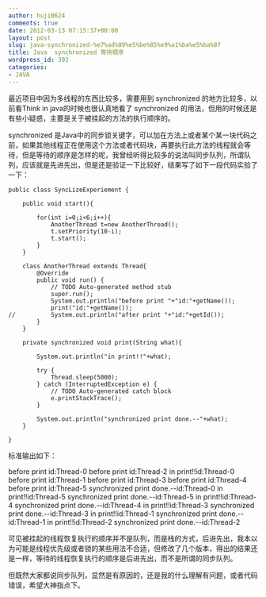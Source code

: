 ```yaml
---
author: huji0624
comments: true
date: 2012-03-13 07:15:37+00:00
layout: post
slug: java-synchronized-%e7%ad%89%e5%be%85%e9%a1%ba%e5%ba%8f
title: Java  synchronized 等待顺序
wordpress_id: 393
categories:
- JAVA
---
```


最近项目中因为多线程的东西比较多，需要用到 synchronized 的地方比较多，以前看Think in java的时候也很认真地看了 synchronized 的用法，但用的时候还是有些小疑惑，主要是关于被挂起的方法的执行顺序的。

 synchronized 是Java中的同步锁关键字，可以加在方法上或者某个某一块代码之前，如果其他线程正在使用这个方法或者代码块，再要执行此方法的线程就会等待，但是等待的顺序是怎样的呢，我曾经听得比较多的说法叫同步队列，所谓队列，应该就是先进先出，但是还是验证一下比较好，结果写了如下一段代码实验了一下：


    
    
    public class SyncLizeExperiement {
    	
    	public void start(){
    		
    		for(int i=0;i<6;i++){
    			AnotherThread t=new AnotherThread();
    			t.setPriority(10-i);
    			t.start();
    		}
    	}
    	
    	class AnotherThread extends Thread{
    		@Override
    		public void run() {
    			// TODO Auto-generated method stub
    			super.run();
    			System.out.println("before print "+"id:"+getName());
    			print("id:"+getName());
    //			System.out.println("after print "+"id:"+getId());
    		}
    	}
    	
    	private synchronized void print(String what){
    		
    		System.out.println("in print!!"+what);
    		
    		try {
    			Thread.sleep(5000);
    		} catch (InterruptedException e) {
    			// TODO Auto-generated catch block
    			e.printStackTrace();
    		}
    		
    		System.out.println("synchronized print done.--"+what);
    	}
    	
    }
    



标准输出如下：

before print id:Thread-0
before print id:Thread-2
in print!!id:Thread-0
before print id:Thread-1
before print id:Thread-3
before print id:Thread-4
before print id:Thread-5
synchronized print done.--id:Thread-0
in print!!id:Thread-5
synchronized print done.--id:Thread-5
in print!!id:Thread-4
synchronized print done.--id:Thread-4
in print!!id:Thread-3
synchronized print done.--id:Thread-3
in print!!id:Thread-1
synchronized print done.--id:Thread-1
in print!!id:Thread-2
synchronized print done.--id:Thread-2

可见被挂起的线程恢复执行的顺序并不是队列，而是栈的方式，后进先出，我本以为可能是线程优先级或者锁的某些用法不合适，但修改了几个版本，得出的结果还是一样，等待的线程恢复执行的顺序是后进先出，而不是所谓的同步队列。

但既然大家都说同步队列，显然是有原因的，还是我的什么理解有问题，或者代码错误，希望大神指点下。

